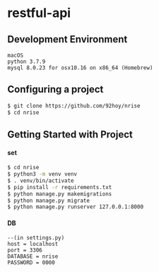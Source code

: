 # restful-api


## Development Environment
```
macOS
python 3.7.9
mysql 8.0.23 for osx10.16 on x86_64 (Homebrew)
```

## Configuring a project

```bash
$ git clone https://github.com/92hoy/nrise
$ cd nrise
```

## Getting Started with Project

#### set
```bash
$ cd nrise
$ python3 -m venv venv
$ . venv/bin/activate
$ pip install -r requirements.txt
$ python manage.py makemigrations
$ python manage.py migrate
$ python manage.py runserver 127.0.0.1:8000
```

#### DB
```
--(in settings.py)
host = localhost
port = 3306
DATABASE = nrise
PASSWORD = 0000
```
